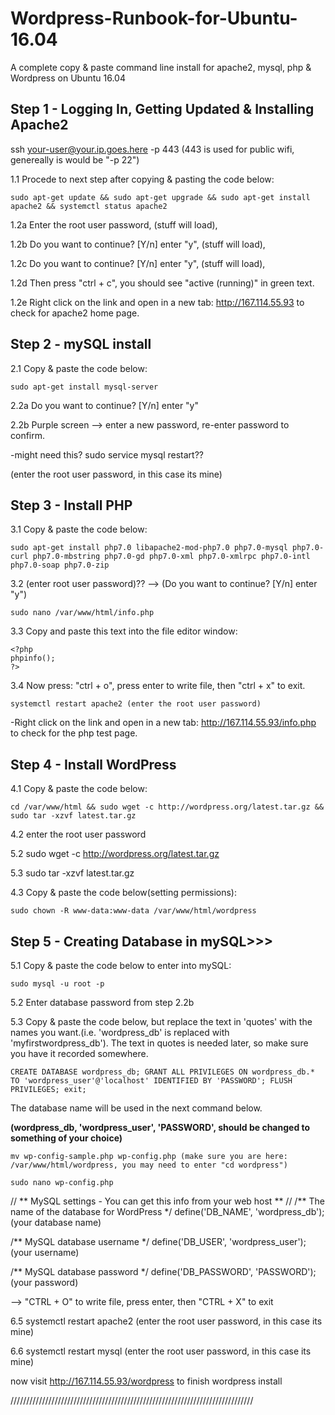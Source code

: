 # Wordpress-Runbook-for-Ubuntu-16.04
A complete copy &amp; paste command line install for apache2, mysql, php &amp; Wordpress on Ubuntu 16.04

## Step 1 - Logging In, Getting Updated & Installing Apache2

ssh your-user@your.ip.goes.here -p 443 (443 is used for public wifi, genereally is would be "-p 22")

1.1 Procede to next step after copying & pasting the code below:

```
sudo apt-get update && sudo apt-get upgrade && sudo apt-get install apache2 && systemctl status apache2
```
1.2a Enter the root user password, (stuff will load),

1.2b Do you want to continue? [Y/n] enter "y", (stuff will load),

1.2c Do you want to continue? [Y/n] enter "y", (stuff will load),

1.2d Then press "ctrl + c", you should see "active (running)" in green text.

1.2e Right click on the link and open in a new tab: http://167.114.55.93 to check for apache2 home page.

## Step 2 - mySQL install

2.1 Copy & paste the code below:

```
sudo apt-get install mysql-server 
```
2.2a Do you want to continue? [Y/n] enter "y"

2.2b Purple screen --> enter a new password, re-enter password to confirm.

-might need this? sudo service mysql restart??

(enter the root user password, in this case its mine)

## Step 3 - Install PHP

3.1 Copy & paste the code below:

```
sudo apt-get install php7.0 libapache2-mod-php7.0 php7.0-mysql php7.0-curl php7.0-mbstring php7.0-gd php7.0-xml php7.0-xmlrpc php7.0-intl php7.0-soap php7.0-zip

```
	
3.2 (enter root user password)?? --> (Do you want to continue? [Y/n] enter "y")

```
sudo nano /var/www/html/info.php 
```

3.3 Copy and paste this text into the file editor window:

```
<?php
phpinfo();
?>
```

3.4 Now press: "ctrl + o", press enter to write file, then "ctrl + x" to exit.

```
systemctl restart apache2 (enter the root user password)
```
-Right click on the link and open in a new tab: http://167.114.55.93/info.php to check for the php test page.

## Step 4 - Install WordPress

4.1 Copy & paste the code below:
```
cd /var/www/html && sudo wget -c http://wordpress.org/latest.tar.gz && sudo tar -xzvf latest.tar.gz
```
4.2 enter the root user password

5.2 sudo wget -c http://wordpress.org/latest.tar.gz

5.3 sudo tar -xzvf latest.tar.gz

4.3 Copy & paste the code below(setting permissions):
```
sudo chown -R www-data:www-data /var/www/html/wordpress
```
## Step 5 - Creating Database in mySQL>>>

5.1 Copy & paste the code below to enter into mySQL:
```
sudo mysql -u root -p 
```

5.2 Enter database password from step 2.2b

5.3 Copy & paste the code below, but replace the text in 'quotes' with the names you want.(i.e. 'wordpress_db' is replaced with 'myfirstwordpress_db'). The text in quotes is needed later, so make sure you have it recorded somewhere.

```
CREATE DATABASE wordpress_db; GRANT ALL PRIVILEGES ON wordpress_db.* TO 'wordpress_user'@'localhost' IDENTIFIED BY 'PASSWORD'; FLUSH PRIVILEGES; exit;
```
The database name will be used in the next command below.


**(wordpress_db, 'wordpress_user', 'PASSWORD', should be changed to something of your choice)**

```
mv wp-config-sample.php wp-config.php (make sure you are here:  /var/www/html/wordpress, you may need to enter "cd wordpress")
```
```
sudo nano wp-config.php
```

// ** MySQL settings - You can get this info from your web host ** //
/** The name of the database for WordPress */
define('DB_NAME', 'wordpress_db');                (your database name)

/** MySQL database username */
define('DB_USER', 'wordpress_user');              (your username)

/** MySQL database password */
define('DB_PASSWORD', 'PASSWORD');                (your password)

--> "CTRL + O" to write file, press enter, then "CTRL + X" to exit

6.5 systemctl restart apache2 (enter the root user password, in this case its mine)

6.6 systemctl restart mysql (enter the root user password, in this case its mine)




now visit http://167.114.55.93/wordpress to finish wordpress install


/////////////////////////////////////////////////////////////////////////////
